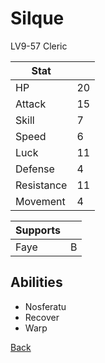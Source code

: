 # Silque

LV9-57 Cleric

| Stat       | <!-- --> |
| ---------- | -------- |
| HP         | 20       |
| Attack     | 15       |
| Skill      | 7        |
| Speed      | 6        |
| Luck       | 11       |
| Defense    | 4        |
| Resistance | 11       |
| Movement   | 4        |

| Supports | <!-- --> |
| -------- | -------- |
| Faye     | B        |

## Abilities

- Nosferatu
- Recover
- Warp

[Back](../README.md)
